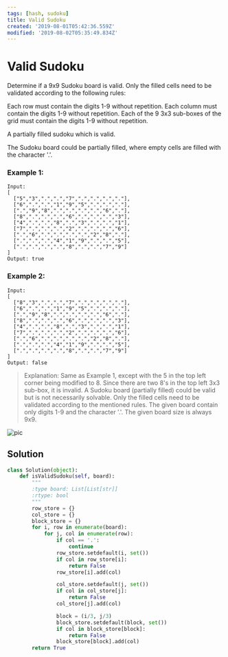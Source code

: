 ```yaml
---
tags: [hash, sudoku]
title: Valid Sudoku
created: '2019-08-01T05:42:36.559Z'
modified: '2019-08-02T05:35:49.834Z'
---
```


# Valid Sudoku


Determine if a 9x9 Sudoku board is valid. Only the filled cells need to be validated according to the following rules:

Each row must contain the digits 1-9 without repetition.
Each column must contain the digits 1-9 without repetition.
Each of the 9 3x3 sub-boxes of the grid must contain the digits 1-9 without repetition.

A partially filled sudoku which is valid.

The Sudoku board could be partially filled, where empty cells are filled with the character '.'.

### Example 1:

```
Input:
[
  ["5","3",".",".","7",".",".",".","."],
  ["6",".",".","1","9","5",".",".","."],
  [".","9","8",".",".",".",".","6","."],
  ["8",".",".",".","6",".",".",".","3"],
  ["4",".",".","8",".","3",".",".","1"],
  ["7",".",".",".","2",".",".",".","6"],
  [".","6",".",".",".",".","2","8","."],
  [".",".",".","4","1","9",".",".","5"],
  [".",".",".",".","8",".",".","7","9"]
]
Output: true
```

### Example 2:

```
Input:
[
  ["8","3",".",".","7",".",".",".","."],
  ["6",".",".","1","9","5",".",".","."],
  [".","9","8",".",".",".",".","6","."],
  ["8",".",".",".","6",".",".",".","3"],
  ["4",".",".","8",".","3",".",".","1"],
  ["7",".",".",".","2",".",".",".","6"],
  [".","6",".",".",".",".","2","8","."],
  [".",".",".","4","1","9",".",".","5"],
  [".",".",".",".","8",".",".","7","9"]
]
Output: false
```

> Explanation: Same as Example 1, except with the 5 in the top left corner being modified to 8. Since there are two 8's in the top left 3x3 sub-box, it is invalid.
> A Sudoku board (partially filled) could be valid but is not necessarily solvable.
> Only the filled cells need to be validated according to the mentioned rules.
> The given board contain only digits 1-9 and the character '.'.
> The given board size is always 9x9.


![pic](https://upload.wikimedia.org/wikipedia/commons/thumb/f/ff/Sudoku-by-L2G-20050714.svg/250px-Sudoku-by-L2G-20050714.svg.png)

## Solution

```python
class Solution(object):
    def isValidSudoku(self, board):
        """
        :type board: List[List[str]]
        :rtype: bool
        """
        row_store = {}
        col_store = {}
        block_store = {}
        for i, row in enumerate(board):
            for j, col in enumerate(row):
                if col == '.':
                    continue
                row_store.setdefault(i, set())
                if col in row_store[i]:
                    return False
                row_store[i].add(col)

                col_store.setdefault(j, set())
                if col in col_store[j]:
                    return False
                col_store[j].add(col)

                block = (i/3, j/3)
                block_store.setdefault(block, set())
                if col in block_store[block]:
                    return False
                block_store[block].add(col)
        return True
```
